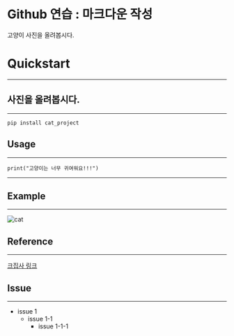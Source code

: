 Github 연습 : 마크다운 작성
=======================

고양이 사진을 올려봅시다.
# Quickstart
-----
## 사진을 올려봅시다.
-----
```pip install cat_project```
## Usage
----

```print("고양이는 너무 귀여워요!!!")```

----
## Example
----
![cat](https://github.com/mingu4u/conflict_project/assets/97663670/20daa67f-f927-4a83-bc9c-43a24f1c1cd1)

## Reference
----
[크집사 링크](https://www.google.com/search?q=%EA%B3%A0%EC%96%91%EC%95%84&oq=%EA%B3%A0%EC%96%91%EC%95%84&gs_lcrp=EgZjaHJvbWUyBggAEEUYOTIGCAEQRRg7MgYIAhBFGDsyBggDEEUYO9IBCDIwOTZqMGo3qAIAsAIA&sourceid=chrome&ie=UTF-8)


## Issue
----
* issue 1
  - issue 1-1
      + issue 1-1-1

    
